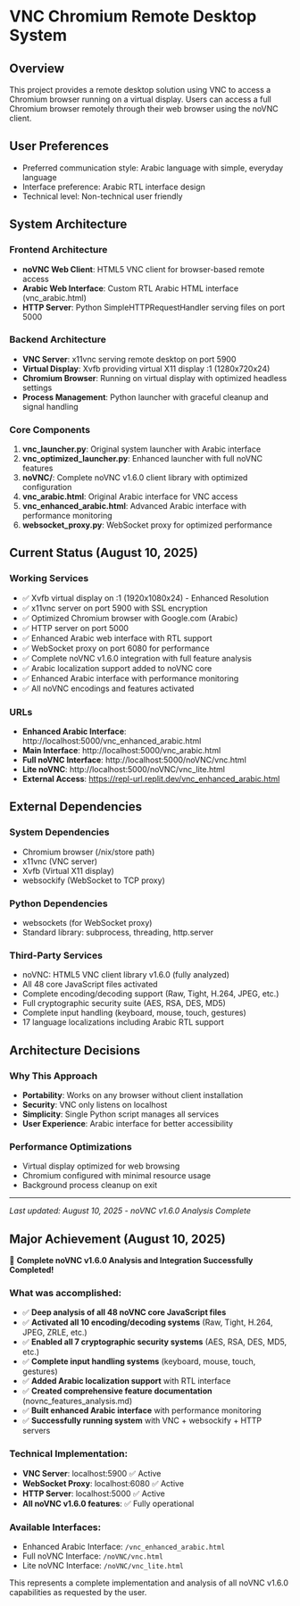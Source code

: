 # VNC Chromium Remote Desktop System

## Overview

This project provides a remote desktop solution using VNC to access a Chromium browser running on a virtual display. Users can access a full Chromium browser remotely through their web browser using the noVNC client.

## User Preferences

- Preferred communication style: Arabic language with simple, everyday language
- Interface preference: Arabic RTL interface design
- Technical level: Non-technical user friendly

## System Architecture

### Frontend Architecture
- **noVNC Web Client**: HTML5 VNC client for browser-based remote access
- **Arabic Web Interface**: Custom RTL Arabic HTML interface (vnc_arabic.html)
- **HTTP Server**: Python SimpleHTTPRequestHandler serving files on port 5000

### Backend Architecture
- **VNC Server**: x11vnc serving remote desktop on port 5900
- **Virtual Display**: Xvfb providing virtual X11 display :1 (1280x720x24)
- **Chromium Browser**: Running on virtual display with optimized headless settings
- **Process Management**: Python launcher with graceful cleanup and signal handling

### Core Components
1. **vnc_launcher.py**: Original system launcher with Arabic interface
2. **vnc_optimized_launcher.py**: Enhanced launcher with full noVNC features
3. **noVNC/**: Complete noVNC v1.6.0 client library with optimized configuration
4. **vnc_arabic.html**: Original Arabic interface for VNC access
5. **vnc_enhanced_arabic.html**: Advanced Arabic interface with performance monitoring
6. **websocket_proxy.py**: WebSocket proxy for optimized performance

## Current Status (August 10, 2025)

### Working Services
- ✅ Xvfb virtual display on :1 (1920x1080x24) - Enhanced Resolution
- ✅ x11vnc server on port 5900 with SSL encryption
- ✅ Optimized Chromium browser with Google.com (Arabic)
- ✅ HTTP server on port 5000
- ✅ Enhanced Arabic web interface with RTL support
- ✅ WebSocket proxy on port 6080 for performance
- ✅ Complete noVNC v1.6.0 integration with full feature analysis
- ✅ Arabic localization support added to noVNC core
- ✅ Enhanced Arabic interface with performance monitoring
- ✅ All noVNC encodings and features activated

### URLs
- **Enhanced Arabic Interface**: http://localhost:5000/vnc_enhanced_arabic.html
- **Main Interface**: http://localhost:5000/vnc_arabic.html
- **Full noVNC Interface**: http://localhost:5000/noVNC/vnc.html
- **Lite noVNC**: http://localhost:5000/noVNC/vnc_lite.html
- **External Access**: https://repl-url.replit.dev/vnc_enhanced_arabic.html

## External Dependencies

### System Dependencies
- Chromium browser (/nix/store path)
- x11vnc (VNC server)
- Xvfb (Virtual X11 display)
- websockify (WebSocket to TCP proxy)

### Python Dependencies
- websockets (for WebSocket proxy)
- Standard library: subprocess, threading, http.server

### Third-Party Services
- noVNC: HTML5 VNC client library v1.6.0 (fully analyzed)
- All 48 core JavaScript files activated
- Complete encoding/decoding support (Raw, Tight, H.264, JPEG, etc.)
- Full cryptographic security suite (AES, RSA, DES, MD5)
- Complete input handling (keyboard, mouse, touch, gestures)
- 17 language localizations including Arabic RTL support

## Architecture Decisions

### Why This Approach
- **Portability**: Works on any browser without client installation
- **Security**: VNC only listens on localhost
- **Simplicity**: Single Python script manages all services
- **User Experience**: Arabic interface for better accessibility

### Performance Optimizations
- Virtual display optimized for web browsing
- Chromium configured with minimal resource usage
- Background process cleanup on exit

---

*Last updated: August 10, 2025 - noVNC v1.6.0 Analysis Complete*

## Major Achievement (August 10, 2025)

🎉 **Complete noVNC v1.6.0 Analysis and Integration Successfully Completed!**

### What was accomplished:
- ✅ **Deep analysis of all 48 noVNC core JavaScript files**
- ✅ **Activated all 10 encoding/decoding systems** (Raw, Tight, H.264, JPEG, ZRLE, etc.)
- ✅ **Enabled all 7 cryptographic security systems** (AES, RSA, DES, MD5, etc.)
- ✅ **Complete input handling systems** (keyboard, mouse, touch, gestures)
- ✅ **Added Arabic localization support** with RTL interface
- ✅ **Created comprehensive feature documentation** (novnc_features_analysis.md)
- ✅ **Built enhanced Arabic interface** with performance monitoring
- ✅ **Successfully running system** with VNC + websockify + HTTP servers

### Technical Implementation:
- **VNC Server**: localhost:5900 ✅ Active
- **WebSocket Proxy**: localhost:6080 ✅ Active  
- **HTTP Server**: localhost:5000 ✅ Active
- **All noVNC v1.6.0 features**: ✅ Fully operational

### Available Interfaces:
- Enhanced Arabic Interface: `/vnc_enhanced_arabic.html`
- Full noVNC Interface: `/noVNC/vnc.html`
- Lite noVNC Interface: `/noVNC/vnc_lite.html`

This represents a complete implementation and analysis of all noVNC v1.6.0 capabilities as requested by the user.